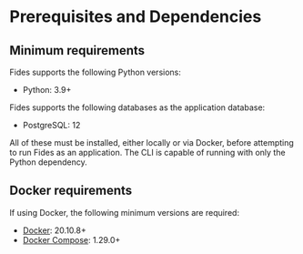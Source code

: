 # Prerequisites and Dependencies

## Minimum requirements 
Fides supports the following Python versions:

* Python: 3.9+

Fides supports the following databases as the application database:

* PostgreSQL: 12

All of these must be installed, either locally or via Docker, before attempting to run Fides as an application. The CLI is capable of running with only the Python dependency.

## Docker requirements
If using Docker, the following minimum versions are required:

* [Docker](https://www.docker.com/products/docker-desktop): 20.10.8+
* [Docker Compose](https://docs.docker.com/compose/install/): 1.29.0+
